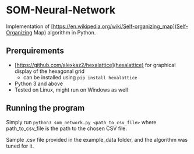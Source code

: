 # SOM-Neural-Network

Implementation of [https://en.wikipedia.org/wiki/Self-organizing_map](Self-Organizing Map) algorithm in Python.


## Prerquirements
 - [https://github.com/alexkaz2/hexalattice](hexalattice) for graphical display of the hexagonal grid
    - can be installed using `pip install hexalattice`
  - Python 3 and above
  - Tested on Linux, might run on Windows as well


## Running the program

Simply run `python3 som_network.py <path_to_csv_file>` where path_to_csv_file is the path to the chosen CSV file.

Sample .csv file provided in the example_data folder, and the algorithm was tuned for it.
